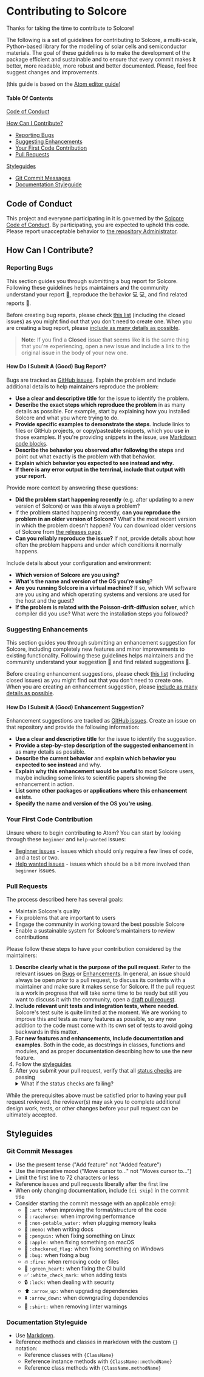 # Contributing to Solcore

Thanks for taking the time to contribute to Solcore!

The following is a set of guidelines for contributing to Solcore, a multi-scale, Python-based library for the modelling of solar cells and semiconductor materials. The goal of these guidelines is to make the development of the package efficient and sustainable and to ensure that every commit makes it better, more readable, more robust and better documented. Please, feel free suggest changes and improvements. 

(this guide is based on the [Atom editor guide](https://github.com/atom/atom/blob/master/CONTRIBUTING.md))

#### Table Of Contents

[Code of Conduct](#code-of-conduct)

[How Can I Contribute?](#how-can-i-contribute)
  * [Reporting Bugs](#reporting-bugs)
  * [Suggesting Enhancements](#suggesting-enhancements)
  * [Your First Code Contribution](#your-first-code-contribution)
  * [Pull Requests](#pull-requests)

[Styleguides](#styleguides)
  * [Git Commit Messages](#git-commit-messages)
  * [Documentation Styleguide](#documentation-styleguide)

## Code of Conduct

This project and everyone participating in it is governed by the [Solcore Code of Conduct](CODE_OF_CONDUCT.md). By participating, you are expected to uphold this code. Please report unacceptable behavior to [the repository Administrator](mailto:d.alonso-alvarez@imperial.ac.uk).

## How Can I Contribute?

### Reporting Bugs

This section guides you through submitting a bug report for Solcore. Following these guidelines helps maintainers and the community understand your report :pencil:, reproduce the behavior :computer: :computer:, and find related reports :mag_right:.

Before creating bug reports, please check [this list](https://github.com/dalonsoa/solcore5/issues) (including the closed issues) as you might find out that you don't need to create one. When you are creating a bug report, please [include as many details as possible](#how-do-i-submit-a-good-bug-report). 

> **Note:** If you find a **Closed** issue that seems like it is the same thing that you're experiencing, open a new issue and include a link to the original issue in the body of your new one.

#### How Do I Submit A (Good) Bug Report?

Bugs are tracked as [GitHub issues](https://guides.github.com/features/issues/). Explain the problem and include additional details to help maintainers reproduce the problem:

* **Use a clear and descriptive title** for the issue to identify the problem.
* **Describe the exact steps which reproduce the problem** in as many details as possible. For example, start by explaining how you installed Solcore and what you where trying to do.
* **Provide specific examples to demonstrate the steps**. Include links to files or GitHub projects, or copy/pasteable snippets, which you use in those examples. If you're providing snippets in the issue, use [Markdown code blocks](https://help.github.com/articles/markdown-basics/#multiple-lines).
* **Describe the behavior you observed after following the steps** and point out what exactly is the problem with that behavior.
* **Explain which behavior you expected to see instead and why.**
* **If there is any error output in the temrinal, include that output with your report.**

Provide more context by answering these questions:

* **Did the problem start happening recently** (e.g. after updating to a new version of Solcore) or was this always a problem?
* If the problem started happening recently, **can you reproduce the problem in an older version of Solcore?** What's the most recent version in which the problem doesn't happen? You can download older versions of Solcore from [the releases page](https://github.com/dalonsoa/solcore5/releases).
* **Can you reliably reproduce the issue?** If not, provide details about how often the problem happens and under which conditions it normally happens.

Include details about your configuration and environment:

* **Which version of Solcore are you using?** 
* **What's the name and version of the OS you're using**?
* **Are you running Solcore in a virtual machine?** If so, which VM software are you using and which operating systems and versions are used for the host and the guest?
* **If the problem is related with the Poisson-drift-diffusion solver**, which compiler did you use? What were the installation steps you followed?

### Suggesting Enhancements

This section guides you through submitting an enhancement suggestion for Solcore, including completely new features and minor improvements to existing functionality. Following these guidelines helps maintainers and the community understand your suggestion :pencil: and find related suggestions :mag_right:.

Before creating enhancement suggestions, please check [this list](https://github.com/dalonsoa/solcore5/issues) (including closed issues) as you might find out that you don't need to create one. When you are creating an enhancement suggestion, please [include as many details as possible](#how-do-i-submit-a-good-enhancement-suggestion).

#### How Do I Submit A (Good) Enhancement Suggestion?

Enhancement suggestions are tracked as [GitHub issues](https://guides.github.com/features/issues/). Create an issue on that repository and provide the following information:

* **Use a clear and descriptive title** for the issue to identify the suggestion.
* **Provide a step-by-step description of the suggested enhancement** in as many details as possible.
* **Describe the current behavior** and **explain which behavior you expected to see instead** and why.
* **Explain why this enhancement would be useful** to most Solcore users, maybe including some links to scientific papers showing the enhancement in action.
* **List some other packages or applications where this enhancement exists.**
* **Specify the name and version of the OS you're using.**

### Your First Code Contribution

Unsure where to begin contributing to Atom? You can start by looking through these `beginner` and `help-wanted` issues:

* [Beginner issues](https://github.com/dalonsoa/solcore5/issues?q=is%3Aissue+is%3Aopen+label%3A%22good+first+issue%22) - issues which should only require a few lines of code, and a test or two.
* [Help wanted issues](https://github.com/dalonsoa/solcore5/issues?q=is%3Aissue+is%3Aopen+label%3A%22help+wanted%22) - issues which should be a bit more involved than `beginner` issues.

### Pull Requests

The process described here has several goals:

- Maintain Solcore's quality
- Fix problems that are important to users
- Engage the community in working toward the best possible Solcore
- Enable a sustainable system for Solcore's maintainers to review contributions

Please follow these steps to have your contribution considered by the maintainers:

1. **Describe clearly what is the purpose of the pull request**. Refer to the relevant issues on [Bugs](#reporting-bugs) or [Enhancements](#suggesting-enhancements). In general, an issue should always be open *prior* to a pull request, to discuss its contents with a maintainer and make sure it makes sense for Solcore. If the pull request is a work in progress that will take some time to be ready but still you want to discuss it with the community, open a [draft pull request](https://github.blog/2019-02-14-introducing-draft-pull-requests/). 
2. **Include relevant unit tests and integration tests, where needed**. Solcore's test suite is quite limited at the moment. We are working to improve this and tests as many features as possible, so any new addition to the code must come with its own set of tests to avoid going backwards in this matter.   
3. **For new features and enhancements, include documentation and examples**. Both in the code, as docstrings in classes, functions and modules, and as proper documentation describing how to use the new feature. 
4. Follow the [styleguides](#styleguides)
5. After you submit your pull request, verify that all [status checks](https://help.github.com/articles/about-status-checks/) are passing <details><summary>What if the status checks are failing?</summary>If a status check is failing, and you believe that the failure is unrelated to your change, please leave a comment on the pull request explaining why you believe the failure is unrelated. A maintainer will re-run the status check for you. If we conclude that the failure was a false positive, then we will open an issue to track that problem with our status check suite.</details>

While the prerequisites above must be satisfied prior to having your pull request reviewed, the reviewer(s) may ask you to complete additional design work, tests, or other changes before your pull request can be ultimately accepted.

## Styleguides

### Git Commit Messages

* Use the present tense ("Add feature" not "Added feature")
* Use the imperative mood ("Move cursor to..." not "Moves cursor to...")
* Limit the first line to 72 characters or less
* Reference issues and pull requests liberally after the first line
* When only changing documentation, include `[ci skip]` in the commit title
* Consider starting the commit message with an applicable emoji:
    * :art: `:art:` when improving the format/structure of the code
    * :racehorse: `:racehorse:` when improving performance
    * :non-potable_water: `:non-potable_water:` when plugging memory leaks
    * :memo: `:memo:` when writing docs
    * :penguin: `:penguin:` when fixing something on Linux
    * :apple: `:apple:` when fixing something on macOS
    * :checkered_flag: `:checkered_flag:` when fixing something on Windows
    * :bug: `:bug:` when fixing a bug
    * :fire: `:fire:` when removing code or files
    * :green_heart: `:green_heart:` when fixing the CI build
    * :white_check_mark: `:white_check_mark:` when adding tests
    * :lock: `:lock:` when dealing with security
    * :arrow_up: `:arrow_up:` when upgrading dependencies
    * :arrow_down: `:arrow_down:` when downgrading dependencies
    * :shirt: `:shirt:` when removing linter warnings
    
### Documentation Styleguide

* Use [Markdown](https://daringfireball.net/projects/markdown).
* Reference methods and classes in markdown with the custom `{}` notation:
    * Reference classes with `{ClassName}`
    * Reference instance methods with `{ClassName::methodName}`
    * Reference class methods with `{ClassName.methodName}`
